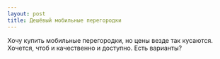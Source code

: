 ```yaml
---
layout: post 
title: Дешёвый мобильные перегородки 
--- 
```

Хочу купить мобильные перегородки, но цены везде так кусаются. Хочется, чтоб и качественно и доступно. Есть варианты?